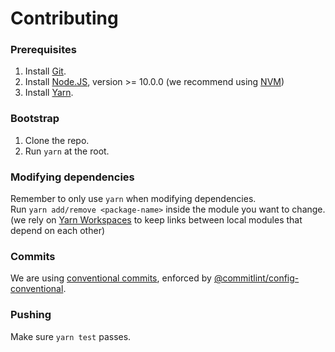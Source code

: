
# Contributing

### Prerequisites
1. Install [Git](https://git-scm.com/).
1. Install [Node.JS](https://nodejs.org), version >= 10.0.0 (we recommend using [NVM](https://github.com/nvm-sh/nvm))
2. Install [Yarn](https://yarnpkg.com/en/docs/install).

### Bootstrap

1. Clone the repo.
2. Run `yarn` at the root.

### Modifying dependencies
Remember to only use `yarn` when modifying dependencies.\
Run ```yarn add/remove <package-name>``` inside the module you want to change.\
(we rely on [Yarn Workspaces](https://yarnpkg.com/en/docs/workspaces) to keep links between local modules that depend on each other)

### Commits
We are using [conventional commits](https://conventionalcommits.org/), enforced by [@commitlint/config-conventional](https://github.com/conventional-changelog/commitlint/tree/master/%40commitlint/config-conventional).

### Pushing
Make sure ```yarn test``` passes.